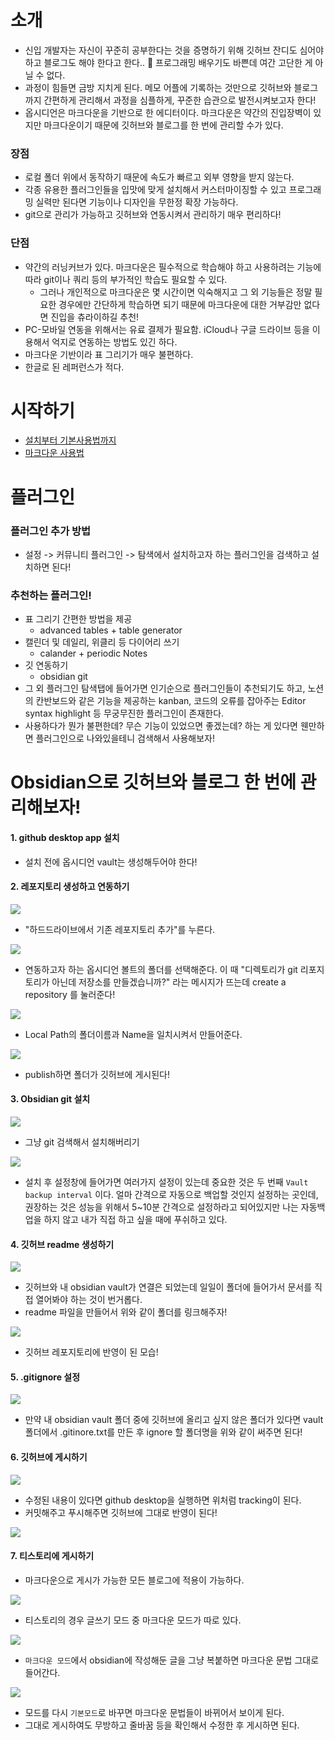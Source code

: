 # 소개

- 신입 개발자는 자신이 꾸준히 공부한다는 것을 증명하기 위해 깃허브 잔디도 심어야 하고 블로그도 해야 한다고 한다.. 💢 프로그래밍 배우기도 바쁜데 여간 고단한 게 아닐 수 없다.
- 과정이 힘들면 금방 지치게 된다. 메모 어플에 기록하는 것만으로 깃허브와 블로그까지 간편하게 관리해서 과정을 심플하게, 꾸준한 습관으로 발전시켜보고자 한다! 
- 옵시디언은 마크다운을 기반으로 한 에디터이다. 마크다운은 약간의 진입장벽이 있지만 마크다운이기 때문에 깃허브와 블로그를 한 번에 관리할 수가 있다.

### 장점

- 로컬 폴더 위에서 동작하기 때문에 속도가 빠르고 외부 영향을 받지 않는다.
- 각종 유용한 플러그인들을 입맛에 맞게 설치해서 커스터마이징할 수 있고 프로그래밍 실력만 된다면 기능이나 디자인을 무한정 확장 가능하다.
- git으로 관리가 가능하고 깃허브와 연동시켜서 관리하기 매우 편리하다!


### 단점

- 약간의 러닝커브가 있다. 마크다운은 필수적으로 학습해야 하고 사용하려는 기능에 따라 git이나 쿼리 등의 부가적인 학습도 필요할 수 있다. 
	- 그러나 개인적으로 마크다운은 몇 시간이면 익숙해지고 그 외 기능들은 정말 필요한 경우에만 간단하게 학습하면 되기 때문에 마크다운에 대한 거부감만 없다면 진입을 츄라이하길 추천!
- PC-모바일 연동을 위해서는 유료 결제가 필요함. iCloud나 구글 드라이브 등을 이용해서 억지로 연동하는 방법도 있긴 하다.
- 마크다운 기반이라 표 그리기가 매우 불편하다.
- 한글로 된 레퍼런스가 적다.


# 시작하기

- [설치부터 기본사용법까지](https://www.babang9.com/entry/2-%EC%98%B5%EC%8B%9C%EB%94%94%EC%95%88-%EC%84%A4%EC%B9%98%ED%95%98%EA%B8%B0)
- [마크다운 사용법](https://goddaehee.tistory.com/307)


# 플러그인

### 플러그인 추가 방법
- 설정 -> 커뮤니티 플러그인 -> 탐색에서 설치하고자 하는 플러그인을 검색하고 설치하면 된다!

### 추천하는 플러그인!

- 표 그리기 간편한 방법을 제공
	- advanced tables + table generator
- 캘린더 및 데일리, 위클리 등 다이어리 쓰기
	- calander + periodic Notes
- 깃 연동하기
	- obsidian git
- 그 외 플러그인 탐색탭에 들어가면 인기순으로 플러그인들이 추천되기도 하고, 노션의 칸반보드와 같은 기능을 제공하는 kanban, 코드의 오류를 잡아주는 Editor syntax highlight 등 무궁무진한 플러그인이 존재한다.
- 사용하다가 뭔가 불편한데? 무슨 기능이 있었으면 좋겠는데? 하는 게 있다면 웬만하면 플러그인으로 나와있을테니 검색해서 사용해보자!

# Obsidian으로 깃허브와 블로그 한 번에 관리해보자!

#### 1. github desktop app 설치
- 설치 전에 옵시디언 vault는 생성해두어야 한다!

#### 2. 레포지토리 생성하고 연동하기
![](https://img1.daumcdn.net/thumb/R1280x0/?scode=mtistory2&fname=https%3A%2F%2Fblog.kakaocdn.net%2Fdn%2Fy51UI%2FbtrY7L5phUW%2FaDcmr20LigugvOI0XAsNv0%2Fimg.png)
- "하드드라이브에서 기존 레포지토리 추가"를 누른다.

![](https://img1.daumcdn.net/thumb/R1280x0/?scode=mtistory2&fname=https%3A%2F%2Fblog.kakaocdn.net%2Fdn%2FbG0WWv%2FbtrZchaYBgJ%2FTWOBkX42qzLgN7vSTKBjFK%2Fimg.png)
- 연동하고자 하는 옵시디언 볼트의 폴더를 선택해준다. 이 때 "디렉토리가 git 리포지토리가 아닌데 저장소를 만들겠습니까?" 라는 메시지가 뜨는데 create a repository 를 눌러준다!

![](https://img1.daumcdn.net/thumb/R1280x0/?scode=mtistory2&fname=https%3A%2F%2Fblog.kakaocdn.net%2Fdn%2FRcmKm%2FbtrZhRP1sG8%2Foqg8OKvzCTNUk2mNKpk8xK%2Fimg.png)
- Local Path의 폴더이름과 Name을 일치시켜서 만들어준다.

![](https://img1.daumcdn.net/thumb/R1280x0/?scode=mtistory2&fname=https%3A%2F%2Fblog.kakaocdn.net%2Fdn%2FbjDJLY%2FbtrZdfDVAao%2FoZDVFtSxMZquEAKVEaR451%2Fimg.png)
- publish하면 폴더가 깃허브에 게시된다!

#### 3. Obsidian git 설치

![](https://img1.daumcdn.net/thumb/R1280x0/?scode=mtistory2&fname=https%3A%2F%2Fblog.kakaocdn.net%2Fdn%2Fd5l0I1%2FbtrZbRDBGqT%2Fk7RNwHm4osFsvSRmXYL47k%2Fimg.png)
- 그냥 git 검색해서 설치해버리기


![](https://img1.daumcdn.net/thumb/R1280x0/?scode=mtistory2&fname=https%3A%2F%2Fblog.kakaocdn.net%2Fdn%2Fb0SDPh%2FbtrY7Ldj1SD%2FbvrWedkMmU92XinSAaggkk%2Fimg.png)
- 설치 후 설정창에 들어가면 여러가지 설정이 있는데 중요한 것은 두 번째 `Vault backup interval` 이다. 얼마 간격으로 자동으로 백업할 것인지 설정하는 곳인데, 권장하는 것은 성능을 위해서 5~10분 간격으로 설정하라고 되어있지만 나는 자동백업을 하지 않고 내가 직접 하고 싶을 때에 푸쉬하고 있다.

#### 4. 깃허브 readme 생성하기

![](https://img1.daumcdn.net/thumb/R1280x0/?scode=mtistory2&fname=https%3A%2F%2Fblog.kakaocdn.net%2Fdn%2FBrfEB%2FbtrZewk9lEl%2FnK6TXtp5K1tjRLAJlSLBY1%2Fimg.png)

- 깃허브와 내 obsidian vault가 연결은 되었는데 일일이 폴더에 들어가서 문서를 직접 열어봐야 하는 것이 번거롭다.
- readme 파일을 만들어서 위와 같이 폴더를 링크해주자!

![](https://img1.daumcdn.net/thumb/R1280x0/?scode=mtistory2&fname=https%3A%2F%2Fblog.kakaocdn.net%2Fdn%2FX7mjb%2FbtrZg8j2bFi%2FPMjF7stGoAXRcMkCHR3V3K%2Fimg.png)
- 깃허브 레포지토리에 반영이 된 모습!

#### 5. .gitignore 설정

![](https://img1.daumcdn.net/thumb/R1280x0/?scode=mtistory2&fname=https%3A%2F%2Fblog.kakaocdn.net%2Fdn%2FdLSf3A%2FbtrZa3LikHs%2F6j6gJvb8tLtdkmAWuVWq90%2Fimg.png)
- 만약 내 obsidian vault 폴더 중에 깃허브에 올리고 싶지 않은 폴더가 있다면 vault 폴더에서 .gitinore.txt를 만든 후 ignore 할 폴더명을 위와 같이 써주면 된다!

#### 6. 깃허브에 게시하기

![](https://img1.daumcdn.net/thumb/R1280x0/?scode=mtistory2&fname=https%3A%2F%2Fblog.kakaocdn.net%2Fdn%2Fw4W1I%2FbtrZbPFKGDM%2Fn44WBRAvJbNPgk4Y9LlTs1%2Fimg.png)
- 수정된 내용이 있다면 github desktop을 실행하면 위처럼 tracking이 된다.
- 커밋해주고 푸시해주면 깃허브에 그대로 반영이 된다!

![](https://img1.daumcdn.net/thumb/R1280x0/?scode=mtistory2&fname=https%3A%2F%2Fblog.kakaocdn.net%2Fdn%2FcWbTIx%2FbtrZbo9vXbk%2FElPOBP0WmZVeTA9tOu7jkk%2Fimg.png)


#### 7. 티스토리에 게시하기

- 마크다운으로 게시가 가능한 모든 블로그에 적용이 가능하다.

![](https://img1.daumcdn.net/thumb/R1280x0/?scode=mtistory2&fname=https%3A%2F%2Fblog.kakaocdn.net%2Fdn%2FQkqz6%2FbtrZddF7NIo%2FfSJ5hXo5rvpjQBVhou3DTk%2Fimg.png)
- 티스토리의 경우 글쓰기 모드 중 마크다운 모드가 따로 있다.

![](https://img1.daumcdn.net/thumb/R1280x0/?scode=mtistory2&fname=https%3A%2F%2Fblog.kakaocdn.net%2Fdn%2FTkEbl%2FbtrZaihIi20%2Fm8JoVAUwxYxVSw0tYtfIiK%2Fimg.png)
- `마크다운 모드`에서 obsidian에 작성해둔 글을 그냥 복붙하면 마크다운 문법 그대로 들어간다.

![](https://img1.daumcdn.net/thumb/R1280x0/?scode=mtistory2&fname=https%3A%2F%2Fblog.kakaocdn.net%2Fdn%2Fo2i5h%2FbtrZa6nLmfD%2F4KxATKPMKbryQiQOEKdQB0%2Fimg.png)
- 모드를 다시 `기본모드`로 바꾸면 마크다운 문법들이 바뀌어서 보이게 된다.
- 그대로 게시하여도 무방하고 줄바꿈 등을 확인해서 수정한 후 게시하면 된다.